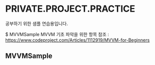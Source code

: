 # PRIVATE.PROJECT.PRACTICE
공부하기 위한 샘플 연습용입니다.

$ MVVMSample
MVVM 기초 파악을 위한 항목
참조 : https://www.codeproject.com/Articles/1112919/MVVM-for-Beginners

## MVVMSample
